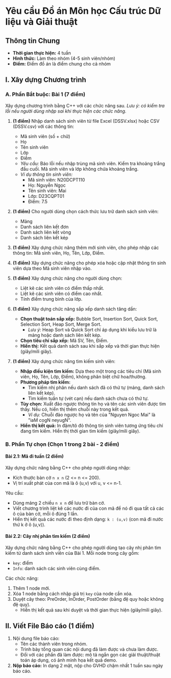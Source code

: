 # Yêu cầu Đồ án Môn học Cấu trúc Dữ liệu và Giải thuật

## Thông tin Chung

* **Thời gian thực hiện:** 4 tuần
* **Hình thức:** Làm theo nhóm (4-5 sinh viên/nhóm)
* **Điểm:** Điểm đồ án là điểm chung cho cả nhóm

## I. Xây dựng Chương trình

### A. Phần Bắt buộc: Bài 1 (7 điểm)

Xây dựng chương trình bằng C++ với các chức năng sau. *Lưu ý: có kiểm tra lỗi nếu người dùng nhập sai khi thực hiện các chức năng.*

1. **(1 điểm)** Nhập danh sách sinh viên từ file Excel (DSSV.xlsx) hoặc CSV (DSSV.csv) với các thông tin:
    * Mã sinh viên (số + chữ)
    * Họ
    * Tên sinh viên
    * Lớp
    * Điểm
    * *Yêu cầu:* Báo lỗi nếu nhập trùng mã sinh viên. Kiểm tra khoảng trắng đầu cuối. Mã sinh viên và lớp không chứa khoảng trắng.
    * *Ví dụ thông tin sinh viên:*
        * Mã sinh viên: N20DCPT110
        * Họ: Nguyễn Ngọc
        * Tên sinh viên: Mai
        * Lớp: D23CQPT01
        * Điểm: 7.5

2. **(1 điểm)** Cho người dùng chọn cách thức lưu trữ danh sách sinh viên:
    * Mảng
    * Danh sách liên kết đơn
    * Danh sách liên kết vòng
    * Danh sách liên kết kép

3. **(1 điểm)** Xây dựng chức năng thêm mới sinh viên, cho phép nhập các thông tin: Mã sinh viên, Họ, Tên, Lớp, Điểm.

4. **(1 điểm)** Xây dựng chức năng cho phép xóa hoặc cập nhật thông tin sinh viên dựa theo Mã sinh viên nhập vào.

5. **(1 điểm)** Xây dựng chức năng cho người dùng chọn:
    * Liệt kê các sinh viên có điểm thấp nhất.
    * Liệt kê các sinh viên có điểm cao nhất.
    * Tính điểm trung bình của lớp.

6. **(1 điểm)** Xây dựng chức năng sắp xếp danh sách tăng dần:
    * **Chọn thuật toán sắp xếp:** Bubble Sort, Insertion Sort, Quick Sort, Selection Sort, Heap Sort, Merge Sort.
        * *Lưu ý:* Heap Sort và Quick Sort chỉ áp dụng khi kiểu lưu trữ là mảng hoặc danh sách liên kết kép.
    * **Chọn tiêu chí sắp xếp:** Mã SV, Tên, Điểm.
    * **Hiển thị:** Kết quả danh sách sau khi sắp xếp và thời gian thực hiện (giây/mili giây).

7. **(1 điểm)** Xây dựng chức năng tìm kiếm sinh viên:
    * **Nhập điều kiện tìm kiếm:** Dựa theo một trong các tiêu chí (Mã sinh viên, Họ, Tên, Lớp, Điểm), không phân biệt chữ hoa/thường.
    * **Phương pháp tìm kiếm:**
        * Tìm kiếm nhị phân nếu danh sách đã có thứ tự (mảng, danh sách liên kết kép).
        * Tìm kiếm tuần tự (vét cạn) nếu danh sách chưa có thứ tự.
    * **Tùy chọn:** Xuất đảo ngược thông tin họ và tên các sinh viên được tìm thấy. Nếu có, hiển thị thêm chuỗi này trong kết quả.
        * *Ví dụ:* Chuỗi đảo ngược họ và tên của "Nguyen Ngoc Mai" là "iaM cogN neyugN".
    * **Hiển thị kết quả:** In đậm/tô đỏ thông tin sinh viên tương ứng tiêu chí đang tìm kiếm. Hiển thị thời gian tìm kiếm (giây/mili giây).

### B. Phần Tự chọn (Chọn 1 trong 2 bài - 2 điểm)

#### **Bài 2.1: Mã đi tuần (2 điểm)**

Xây dựng chức năng bằng C++ cho phép người dùng nhập:

* Kích thước bàn cờ `n x n` (2 <= n <= 200).
* Vị trí xuất phát của con mã là ô (u,v) với u, v <= n-1.

Yêu cầu:

* Dùng mảng 2 chiều `n x n` để lưu trữ bàn cờ.
* Viết chương trình liệt kê các nước đi của con mã để nó đi qua tất cả các ô của bàn cờ, mỗi ô đúng 1 lần.
* Hiển thị kết quả các nước đi theo định dạng: `k : (u,v)` (con mã đi nước thứ k ở ô (u,v)).

#### **Bài 2.2: Cây nhị phân tìm kiếm (2 điểm)**

Xây dựng chức năng bằng C++ cho phép người dùng tạo cây nhị phân tìm kiếm từ danh sách sinh viên của Bài 1. Mỗi node trong cây gồm:

* `key`: điểm
* `Info`: danh sách các sinh viên cùng điểm.

Các chức năng:

1. Thêm 1 node mới.
2. Xóa 1 node bằng cách nhập giá trị `key` của node cần xóa.
3. Duyệt cây theo: PreOrder, InOrder, PostOrder (bằng đệ quy hoặc không đệ quy).
    * Hiển thị kết quả sau khi duyệt và thời gian thực hiện (giây/mili giây).

## II. Viết File Báo cáo (1 điểm)

1. Nội dung file báo cáo:
    * Tên các thành viên trong nhóm.
    * Trình bày tổng quan các nội dung đã làm được và chưa làm được.
    * Đối với các phần đã làm được: mô tả ngắn gọn các giải thuật/thuật toán áp dụng, có ảnh minh họa kết quả demo.
2. **Nộp báo cáo:** In dạng 2 mặt, nộp cho GVHD chậm nhất 1 tuần sau ngày báo cáo.
